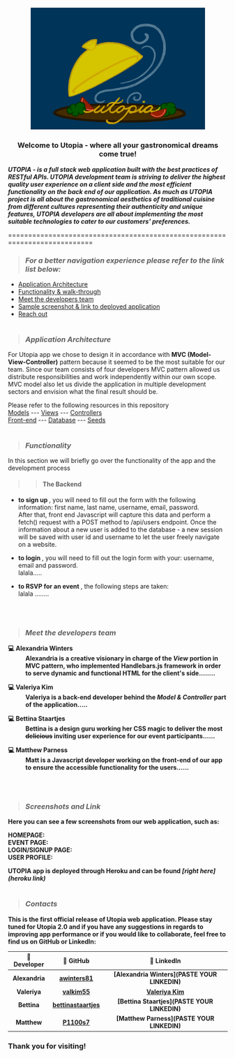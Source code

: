 <p style="text-align: center"><img src="./public/images/utopiablue.JPG" width="400"></p>
<div style="text-align: center"> 

### Welcome to Utopia - where all your gastronomical dreams come true! 
</div> 

<p> <strong><em> UTOPIA - is a full stack web application built with the best practices of RESTful APIs. UTOPIA development team is striving to deliver the highest quality user experience on a client side and the most efficient functionality on the back end of our application. As much as UTOPIA project is all about the gastronomical aesthetics of traditional cuisine from different cultures representing their authenticity and unique features, UTOPIA developers are all about implementing the most suitable technologies to cater to our customers' preferences.  </em></strong></p>

=========================================================================== <br>

> ### ___For a better navigation experience please refer to the link list below:___ <br>
- [Application Architecture](#application-architecture)
- [Functionality & walk-through](#functionality)
- [Meet the developers team](#meet-the-developers-team)
- [Sample screenshot & link to deployed application](#screenshots-and-link)
- [Reach out](#contacts)
<br></br>

> ### ___Application Architecture___
<p> For Utopia app we chose to design it in accordance with <strong>MVC (Model-View-Controller)</strong> pattern because it seemed to be the most suitable for our team. Since our team consists of four developers MVC pattern allowed us distribute responsibilities and work independently within our own scope. MVC model also let us divide the application in multiple development sectors and envision what the final result should be.<br>

Please refer to the following resources in this repository<br>
[Models](./models/) --- [Views](./views/) --- [Controllers](./controller/) <br>
[Front-end](./public/) --- [Database](./db/) --- [Seeds](./seeds/)
<br></br>

> ### ___Functionality___
<p> In this section we will briefly go over the functionality of the app and the development process</p>

>> #### The Backend
<p>  </p>

- <strong> to sign up </strong>, you will need to fill out the form with the following information: first name, last name, username, email, password. <br>
After that, front end Javascript will capture this data and perform a fetch() request with a POST method to /api/users endpoint. Once the information about a new user is added to the database - a new session will be saved with user id and username to let the user freely navigate on a website.<br>

- <strong> to login </strong>, you will need to fill out the login form with your: username, email and password. <br>
lalala.....

- <strong> to RSVP for an event </strong>, the following steps are taken: <br>
lalala ........


<br></br>

> ### ___Meet the developers team___
<dl>
    <dt><strong>💻 Alexandria Winters <strong></dt>
    <dd>Alexandria is a creative visionary in charge of the <em>View</em> portion in MVC pattern, who implemented Handlebars.js framework in order to serve dynamic and functional HTML for the client's side........</dd>
</dl>

<dl>
    <dt><strong>💻 Valeriya Kim </strong></dt>
    <dd>Valeriya is a back-end developer behind the <em>Model & Controller</em> part of the application.....</dd>
</dl>

<dl>
    <dt><strong>💻 Bettina Staartjes  </strong></dt>
    <dd>Bettina is a design guru working her CSS magic to deliver the most <s>delicious</s> inviting user experience for our event participants......</dd>
</dl>

<dl>
    <dt><strong>💻 Matthew Parness  </strong></dt>
    <dd>Matt is a Javascript developer working on the front-end of our app to ensure the accessible functionality for the users......</dd>
</dl>
<br></br>

> ### ___Screenshots and Link___
<p>Here you can see a few screenshots from our web application, such as: </p>
<strong> HOMEPAGE: </strong></br>
<strong> EVENT PAGE: </strong></br>
<strong> LOGIN/SIGNUP PAGE: </strong></br>
<strong> USER PROFILE: </strong></br>

<strong> UTOPIA app is deployed through Heroku and can be found <em>[right here](heroku link) </em> </strong>
<br></br>
> ### ___Contacts___
<p> This is the first official release of Utopia web application. Please stay tuned for Utopia 2.0 and if you have any suggestions in regards to improving app performance or if you would like to collaborate, feel free to find us on GitHub or LinkedIn:</p>

| 🔧 Developer  | 🔗 GitHub                                                 | 🔗 LinkedIn                                  |
|:--------------:|:---------------------------------------------------------:|:-----------------------------------------:|
| Alexandria     | [awinters81](https://github.com/awinters81)               | [Alexandria Winters](PASTE YOUR LINKEDIN)
| Valeriya       | [valkim55](https://github.com/valkim55)                   | [Valeriya Kim](https://www.linkedin.com/in/valeriya-kim-763572204/)
| Bettina        | [bettinastaartjes](https://github.com/bettinastaartjes)   | [Bettina Staartjes](PASTE YOUR LINKEDIN)
| Matthew        | [P1100s7](https://github.com/P1100s7)                     | [Matthew Parness](PASTE YOUR LINKEDIN)

### Thank you for visiting!
